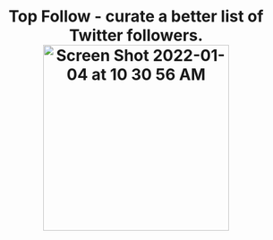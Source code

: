 <h1 align="center">
  Top Follow - curate a better list of Twitter followers.
  <img width="332" alt="Screen Shot 2022-01-04 at 10 30 56 AM" src="https://user-images.githubusercontent.com/41656084/148083124-f70dd4bc-0e56-459b-9927-bcb1b940be1e.png">
</h1>





